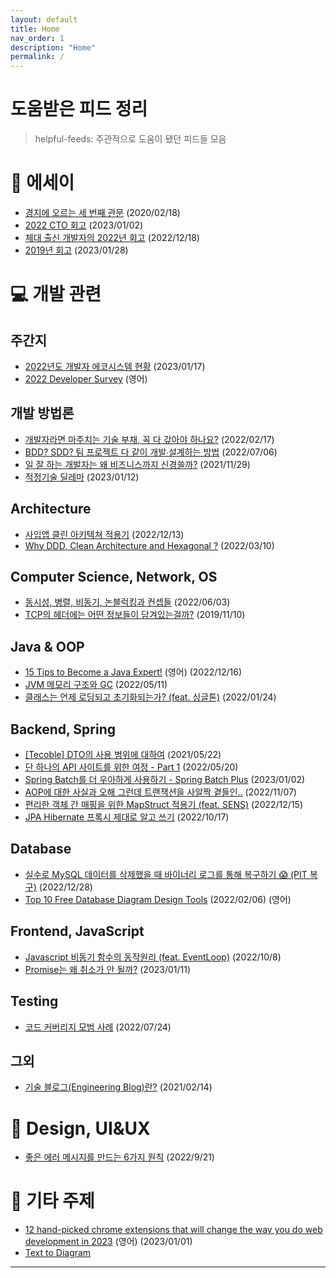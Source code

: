 ```yaml
---
layout: default
title: Home
nav_order: 1
description: "Home"
permalink: /
---
```


# 도움받은 피드 정리

> helpful-feeds: 주관적으로 도움이 됐던 피드들 모음 

# 📖 에세이

- [경지에 오르는 세 번째 관문](https://brunch.co.kr/@osyvv/105) (2020/02/18)
- [2022 CTO 회고](https://jojoldu.tistory.com/694) (2023/01/02)
- [체대 출신 개발자의 2022년 회고](https://ryan-han.com/post/memoirs/memoirs2022/) (2022/12/18)
- [2019년 회고](https://johngrib.github.io/wiki/review/2019/?url=https://johngrib.github.io/wiki/review/2019/) (2023/01/28)

# 💻 개발 관련

## 주간지
- [2022년도 개발자 에코시스템 현황](https://blog.jetbrains.com/ko/blog/2023/01/17/the-state-of-developer-ecosystem-2022/) (2023/01/17)
- [2022 Developer Survey](https://survey.stackoverflow.co/2022/#overview) (영어)

## 개발 방법론
- [개발자라면 마주치는 기술 부채, 꼭 다 갚아야 하나요?](https://yozm.wishket.com/magazine/detail/1331/) (2022/02/17)
- [BDD? SDD? 팀 프로젝트 다 같이 개발∙설계하는 방법](https://yozm.wishket.com/magazine/detail/1565/) (2022/07/06)
- [일 잘 하는 개발자는 왜 비즈니스까지 신경쓸까?](https://yozm.wishket.com/magazine/detail/1189/) (2021/11/29)
- [적정기술 딜레마](https://fe-developers.kakaoent.com/2023/230112-appropriate-technology/) (2023/01/12)

## Architecture
- [사입앱 클린 아키텍쳐 적용기](https://dealicious-inc.github.io/2022/12/13/tech-day_clean_architecture.html) (2022/12/13)
- [Why DDD, Clean Architecture and Hexagonal ?](https://dataportal.kr/74) (2022/03/10)

## Computer Science, Network, OS
- [동시성, 병렬, 비동기, 논블럭킹과 컨셉들](https://black7375.tistory.com/90) (2022/06/03)
- [TCP의 헤더에는 어떤 정보들이 담겨있는걸까?](https://evan-moon.github.io/2019/11/10/header-of-tcp/) (2019/11/10)

## Java & OOP
- [15 Tips to Become a Java Expert!](https://dev.to/weder96/15-tips-to-become-a-java-expert-1acj) (영어) (2022/12/16)
- [JVM 메모리 구조와 GC](https://johngrib.github.io/wiki/jvm-memory/) (2022/05/11)
- [클래스는 언제 로딩되고 초기화되는가? (feat. 싱글톤)](https://velog.io/@skyepodium/%ED%81%B4%EB%9E%98%EC%8A%A4%EB%8A%94-%EC%96%B8%EC%A0%9C-%EB%A1%9C%EB%94%A9%EB%90%98%EA%B3%A0-%EC%B4%88%EA%B8%B0%ED%99%94%EB%90%98%EB%8A%94%EA%B0%80) (2022/01/24)

## Backend, Spring 
- [[Tecoble] DTO의 사용 범위에 대하여](https://xlffm3.github.io/spring%20&%20spring%20boot/DTOLayer/) (2021/05/22)
- [단 하나의 API 사이트를 위한 여정 - Part 1](https://blog.payhere.in/tech-220520/) (2022/05/20)
- [Spring Batch를 더 우아하게 사용하기 - Spring Batch Plus](https://d2.naver.com/helloworld/9879422) (2023/01/02)
- [AOP에 대한 사실과 오해 그런데 트랜잭션을 사알짝 곁들인..](https://tecoble.techcourse.co.kr/post/2022-11-07-transaction-aop-fact-and-misconception/) (2022/11/07)
- [편리한 객체 간 매핑을 위한 MapStruct 적용기 (feat. SENS)](https://medium.com/naver-cloud-platform/%EA%B8%B0%EC%88%A0-%EC%BB%A8%ED%85%90%EC%B8%A0-%EB%AC%B8%EC%9E%90-%EC%95%8C%EB%A6%BC-%EB%B0%9C%EC%86%A1-%EC%84%9C%EB%B9%84%EC%8A%A4-sens%EC%9D%98-mapstruct-%EC%A0%81%EC%9A%A9%EA%B8%B0-8fd2bc2bc33b) (2022/12/15)
- [JPA Hibernate 프록시 제대로 알고 쓰기](https://tecoble.techcourse.co.kr/post/2022-10-17-jpa-hibernate-proxy/) (2022/10/17)

## Database
- [실수로 MySQL 데이터를 삭제했을 때 바이너리 로그를 통해 복구하기 😱 (PIT 복구)](https://hudi.blog/mysql-pit-recover/) (2022/12/28)
- [Top 10 Free Database Diagram Design Tools](https://www.holistics.io/blog/top-5-free-database-diagram-design-tools/) (2022/02/06) (영어)

## Frontend, JavaScript
- [Javascript 비동기 함수의 동작원리 (feat. EventLoop)](https://gruuuuu.github.io/javascript/async-js/) (2022/10/8)
- [Promise는 왜 취소가 안 될까?](https://tech.kakao.com/2023/01/11/promise-cancelation-in-javascript/) (2023/01/11)

## Testing
- [코드 커버리지 모범 사례](https://edykim.com/ko/post/code-coverage-best-practices/) (2022/07/24)

## 그외 
- [기술 블로그(Engineering Blog)란?](https://www.44bits.io/ko/keyword/engineering-blog) (2021/02/14)

# 🎨 Design, UI&UX

- [좋은 에러 메시지를 만드는 6가지 원칙](https://toss.tech/article/how-to-write-error-message) (2022/9/21)

# 🔗 기타 주제

- [12 hand-picked chrome extensions that will change the way you do web development in 2023](https://dev.to/hackertab/12-hand-picked-chrome-extensions-that-will-change-the-way-you-do-web-development-in-2023-ni9?utm_source=oneoneone) (영어) (2023/01/01)
- [Text to Diagram](https://text-to-diagram.com/)

---
